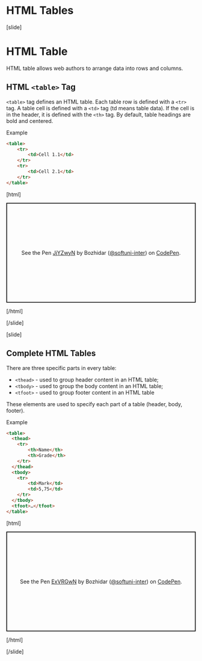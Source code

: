 # HTML Tables

[slide]
# HTML Table

HTML table allows web authors to arrange data into rows and columns.

## HTML `<table>` Tag

`<table>` tag defines an HTML table. Each table row is defined with a `<tr>` tag. A table cell is defined with a `<td>` tag (td means table data). If the cell is in the header, it is defined with the `<th>` tag. By default, table headings are bold and centered. 

Example
```html
<table>
    <tr>
        <td>Cell 1.1</td>
    </tr>
    <tr>
        <td>Cell 2.1</td>
    </tr>
</table>
```
[html]
<p class="codepen" data-height="265" data-theme-id="light" data-default-tab="html,result" data-user="softuni-inter" data-slug-hash="JjYZwyN" style="height: 265px; box-sizing: border-box; display: flex; align-items: center; justify-content: center; border: 2px solid; margin: 1em 0; padding: 1em;" data-pen-title="JjYZwyN">
  <span>See the Pen <a href="https://codepen.io/softuni-inter/pen/JjYZwyN">
  JjYZwyN</a> by Bozhidar (<a href="https://codepen.io/softuni-inter">@softuni-inter</a>)
  on <a href="https://codepen.io">CodePen</a>.</span>
</p>
<script async src="https://static.codepen.io/assets/embed/ei.js"></script>
[/html]

[/slide]

[slide]

## Complete HTML Tables

There are three specific parts in every table: 
* `<thead>` - used to group header content in an HTML table;
* `<tbody>` - used to group the body content in an HTML table;
* `<tfoot>` - used to group footer content in an HTML table

These elements are used to specify each part of a table (header, body, footer). 

Example
```html
<table>
  <thead>
    <tr>
        <th>Name</th>
        <th>Grade</th>
    </tr>
  </thead>
  <tbody>
    <tr>
        <td>Mark</td>
        <td>5,75</td>
    </tr>
  </tbody>
  <tfoot>…</tfoot>
</table>
```
[html]
<p class="codepen" data-height="265" data-theme-id="light" data-default-tab="html,result" data-user="softuni-inter" data-slug-hash="ExVRGwN" style="height: 265px; box-sizing: border-box; display: flex; align-items: center; justify-content: center; border: 2px solid; margin: 1em 0; padding: 1em;" data-pen-title="ExVRGwN">
  <span>See the Pen <a href="https://codepen.io/softuni-inter/pen/ExVRGwN">
  ExVRGwN</a> by Bozhidar (<a href="https://codepen.io/softuni-inter">@softuni-inter</a>)
  on <a href="https://codepen.io">CodePen</a>.</span>
</p>
<script async src="https://static.codepen.io/assets/embed/ei.js"></script>
[/html]

[/slide]
